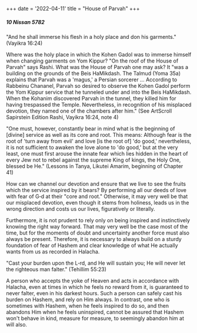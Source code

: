 +++
date = '2022-04-11'
title = "House of Parvah"
+++

##### 10 Nissan 5782

"And he shall immerse his flesh in a holy place and don his garments." (Vayikra 16:24)

Where was the holy place in which the Kohen Gadol was to immerse himself when changing garments on Yom Kippur? "On the roof of the House of Parvah" says Rashi. What was the House of Parvah one may ask? It "was a building on the grounds of the Beis HaMikdash. The Talmud (Yoma 35a) explains that Parvah was a 'magus,' a Persian sorcerer ... According to Rabbeinu Chananel, Parvah so desired to observe the Kohen Gadol perform the Yom Kippur service that he tunneled under and into the Beis HaMikdash. When the Kohanim discovered Parvah in the tunnel, they killed him for having trespassed the Temple. Nevertheless, in recognition of his misplaced devotion, they named one of the chambers after him." (See ArtScroll Sapirstein Edition Rashi, Vayikra 16:24, note 4)

"One must, however, constantly bear in mind what is the beginning of [divine] service as well as its core and root. This means: Although fear is the root of 'turn away from evil' and love [is the root of] 'do good,' nevertheless, it is not sufficient to awaken the love alone to 'do good,' but at the very least, one must first arouse the innate fear which lies hidden in the heart of every Jew not to rebel against the supreme King of kings, the Holy One, blessed be He." (Lessons in Tanya, Likutei Amarim, beginning of Chapter 41)

How can we channel our devotion and ensure that we live to see the fruits which the service inspired by it bears? By performing all our deeds of love with fear of G‑d at their "core and root." Otherwise, it may very well be that our misplaced devotion, even though it stems from holiness, leads us in the wrong direction and costs us our lives, figuratively or literally.

Furthermore, it is not prudent to rely only on being inspired and instinctively knowing the right way forward. That may very well be the case most of the time, but for the moments of doubt and uncertainty another force must also always be present. Therefore, it is necessary to always build on a sturdy foundation of fear of Hashem and clear knowledge of what He actually wants from us as recorded in Halacha.

"Cast your burden upon the L‑rd, and He will sustain you; He will never let the righteous man falter." (Tehillim 55:23)

A person who accepts the yoke of Heaven and acts in accordance with Halacha, even at times in which he feels no reward from it, is guaranteed to never falter, even in his darkest hours. Such a person can safely cast his burden on Hashem, and rely on Him always. In contrast, one who is sometimes with Hashem, when he feels inspired to do so, and then abandons Him when he feels uninspired, cannot be assured that Hashem won't behave in kind, measure for measure, to seemingly abandon him at will also.
